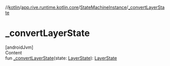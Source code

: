 //[kotlin](../../../index.md)/[app.rive.runtime.kotlin.core](../index.md)/[StateMachineInstance](index.md)/[_convertLayerState](_convert-layer-state.md)



# _convertLayerState  
[androidJvm]  
Content  
fun [_convertLayerState](_convert-layer-state.md)(state: [LayerState](../-layer-state/index.md)): [LayerState](../-layer-state/index.md)  



